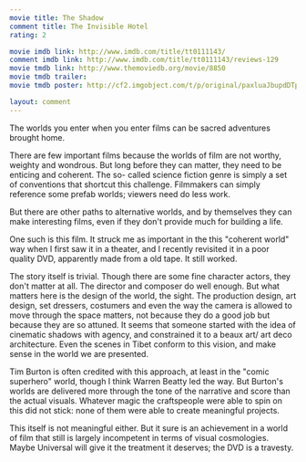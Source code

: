 ```yaml
---
movie title: The Shadow
comment title: The Invisible Hotel
rating: 2

movie imdb link: http://www.imdb.com/title/tt0111143/
comment imdb link: http://www.imdb.com/title/tt0111143/reviews-129
movie tmdb link: http://www.themoviedb.org/movie/8850
movie tmdb trailer: 
movie tmdb poster: http://cf2.imgobject.com/t/p/original/paxluaJbupdDTpwsN4zUByw4cBb.jpg

layout: comment
---
```


The worlds you enter when you enter films can be sacred adventures brought home.

There are few important films because the worlds of film are not worthy, weighty and wondrous. But long before they can matter, they need to be enticing and coherent. The so- called science fiction genre is simply a set of conventions that shortcut this challenge. Filmmakers can simply reference some prefab worlds; viewers need do less work.

But there are other paths to alternative worlds, and by themselves they can make interesting films, even if they don't provide much for building a life.

One such is this film. It struck me as important in the this "coherent world" way when I first saw it in a theater, and I recently revisited it in a poor quality DVD, apparently made from a old tape. It still worked.

The story itself is trivial. Though there are some fine character actors, they don't matter at all. The director and composer do well enough. But what matters here is the design of the world, the sight. The production design, art design, set dressers, costumers and even the way the camera is allowed to move through the space matters, not because they do a good job but because they are so attuned. It seems that someone started with the idea of cinematic shadows with agency, and constrained it to a beaux art/ art deco architecture. Even the scenes in Tibet conform to this vision, and make sense in the world we are presented.

Tim Burton is often credited with this approach, at least in the "comic superhero" world, though I think Warren Beatty led the way. But Burton's worlds are delivered more through the tone of the narrative and score than the actual visuals. Whatever magic the craftspeople were able to spin on this did not stick: none of them were able to create meaningful projects. 

This itself is not meaningful either. But it sure is an achievement in a world of film that still is largely incompetent in terms of visual cosmologies. Maybe Universal will give it the treatment it deserves; the DVD is a travesty.
